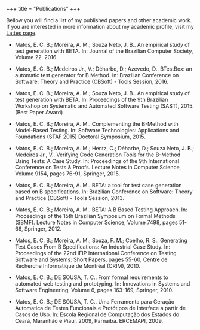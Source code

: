 +++
title = "Publications"
+++

Bellow you will find a list of my published papers and other academic work.
If you are interested in more information about my academic profile, visit my [Lattes page](http://lattes.cnpq.br/4276245931614707).

- Matos, E. C. B.; Moreira, A. M.; Souza Neto, J. B.. An empirical study of test generation with BETA. In: Journal of the Brazilian Computer Society, Volume 22. 2016.

- Matos, E. C. B.; Medeiros Jr., V.; Déharbe, D.; Azevedo, D.. BTestBox: an automatic test generator for B Method. In: Brazilian Conference on Software: Theory and Practice (CBSoft) - Tools Session, 2016.

- Matos, E. C. B.; Moreira, A. M.; Souza Neto, J. B.. An empirical study of test generation with BETA. In: Proceedings of the 9th Brazilian Workshop on Systematic and Automated Software Testing (SAST), 2015. (Best Paper Award)

- Matos, E. C. B.; Moreira, A. M.. Complementing the B-Method with Model-Based Testing. In: Software Technologies: Applications and Foundations (STAF 2015) Doctoral Symposium, 2015.

- Matos, E. C. B.; Moreira, A. M.; Hentz, C.; Déharbe, D.; Souza Neto, J. B.; Medeiros Jr., V.. Verifying Code Generation Tools for the B-Method Using Tests: A Case Study. In: Proceedings of the 9th International Conference on Tests & Proofs. Lecture Notes in Computer Science, Volume 9154, pages 76-91, Springer, 2015.

- Matos, E. C. B.; Moreira, A. M.. BETA: a tool for test case generation based on B specifications. In: Brazilian Conference on Software: Theory and Practice (CBSoft) - Tools Session, 2013.

- Matos, E. C. B.; Moreira, A. M.. BETA: A B Based Testing Approach. In: Proceedings of the 15th Brazilian Symposium on Formal Methods (SBMF). Lecture Notes in Computer Science, Volume 7498, pages 51-66, Springer, 2012.

- Matos, E. C. B.; Moreira, A. M.; Souza, F. M.; Coelho, R. S.. Generating Test Cases From B Specifications: An Industrial Case Study. In: Proceedings of the 22nd IFIP International Conference on Testing Software and Systems: Short Papers, pages 55-60, Centre de Recherche Informatique de Montréal (CRIM), 2010.

- Matos, E. C. B.; DE SOUSA, T. C.. From formal requirements to automated web testing and prototyping. In: Innovations in Systems and Software Engineering, Volume 6, pages 163-169, Springer, 2010.

- Matos, E. C. B.; DE SOUSA, T. C.. Uma Ferramenta para Geração Automatica de Testes Funcionais e Protótipos de Interface a partir de Casos de Uso. In: Escola Regional de Computação dos Estados do Ceará, Maranhão e Piauí, 2009, Parnaiba. ERCEMAPI, 2009.

